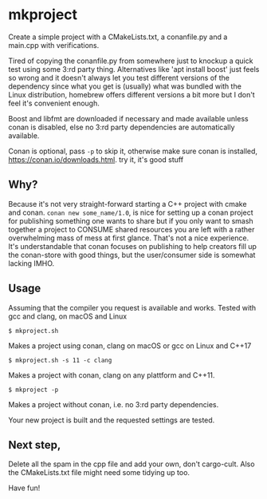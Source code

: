 # mkproject

Create a simple project with a CMakeLists.txt, a conanfile.py and a main.cpp with verifications.

Tired of copying the conanfile.py from somewhere just to knockup a quick test using some 3:rd party thing. Alternatives like 'apt install boost' just feels so wrong and it doesn't always let you test different versions of the dependency since what you get is (usually) what was bundled with the Linux distribution, homebrew offers different versions a bit more but I don't feel it's convenient enough.

Boost and libfmt are downloaded if necessary and made available unless conan is disabled, else no 3:rd party dependencies are automatically available.

Conan is optional, pass `-p` to skip it, otherwise make sure conan is installed, https://conan.io/downloads.html. try it, it's good stuff

## Why?
Because it's not very straight-forward starting a C++ project with cmake and conan. `conan new some_name/1.0`, is nice for setting up a conan project for publishing something one wants to share but if you only want to smash together a project to CONSUME shared resources you are left with a rather overwhelming mass of mess at first glance. That's not a nice experience.
It's understandable that conan focuses on publishing to help creators fill up the conan-store with good things, but the user/consumer side is somewhat lacking IMHO.

## Usage
Assuming that the compiler you request is available and works. Tested with gcc and clang, on macOS and Linux

```
$ mkproject.sh
```
Makes a project using conan, clang on macOS or gcc on Linux and C++17

```
$ mkproject.sh -s 11 -c clang 
```
Makes a project with conan, clang on any plattform and C++11.

```
$ mkproject -p
```
Makes a project without conan, i.e. no 3:rd party dependencies.

Your new project is built and the requested settings are tested.

## Next step,
Delete all the spam in the cpp file and add your own, don't cargo-cult. Also the CMakeLists.txt file might need some tidying up too.

Have fun!
